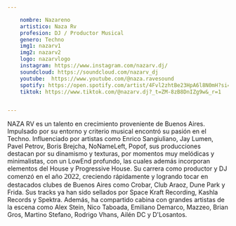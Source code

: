 ```yaml
---

    nombre: Nazareno
    artistico: Naza Rv
    profesion: DJ / Productor Musical
    genero: Techno
    img1: nazarv1
    img2: nazarv2
    logo: nazarvlogo
    instagram: https://www.instagram.com/nazarv.dj/
    soundcloud: https://soundcloud.com/nazarv_dj
    youtube:  https://www.youtube.com/@naza.ravesound
    spotify: https://open.spotify.com/artist/4Fvl2zhtBe23HpA6l8N0mH?si=51mNz39xT7-AbquCni4Log
    tiktok: https://www.tiktok.com/@nazarv.dj?_t=ZM-8zB8DnIZg9w&_r=1


---
```



NAZA RV es un talento en crecimiento proveniente de Buenos Aires. Impulsado por su entorno y criterio
musical encontró su pasión en el Techno. Influenciado por artistas como Enrico Sangiuliano, Jay Lumen,
Pavel Petrov, Boris Brejcha, NoNameLeft, Popof, sus producciones destacan por su dinamismo y texturas,
por momentos muy melódicas y minimalistas, con un LowEnd profundo, las cuales además incorporan
elementos del House y Progressive House.
Su carrera como productor y DJ comenzó en el año <strong style="font-family: badcomic; font-weight: 400; font-size:17px">2022</strong>, creciendo rápidamente y logrando tocar en
destacados clubes de Buenos Aires como Crobar, Club Araoz, Dune Park y Frida. Sus tracks ya han sido
sellados por Space Kraft Recording, Kashla Records y Spektra. Además, ha compartido cabina con grandes
artistas de la escena como Alex Stein, Nico Taboada, Emiliano Demarco, Mazzeo, Brian Gros, Martino
Stefano, Rodrigo Vhans, Ailén DC y D'Losantos.

